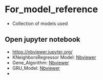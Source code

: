 # For_model_reference
* Collection of models used

## Open jupyter notebook
* https://nbviewer.jupyter.org/
* KNeighborsRegressor Model: [Nbviewer](https://nbviewer.org/github/Minh-A/For_model_reference/blob/main/KNeighborsRegressor%20Model.ipynb)
* Gene_Algorithm: [Nbviewer](https://nbviewer.org/github/Minh-A/For_model_reference/blob/main/Gene_Algorithm.ipynb)
* GRU_Model: [Nbviewer](https://nbviewer.org/github/Minh-A/For_model_reference/blob/main/GRU%20Model.ipynb)
* 
